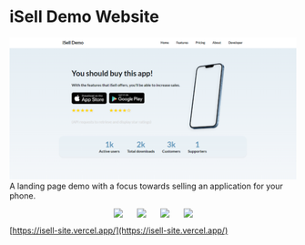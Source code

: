 # iSell Demo Website
![iSell Demo Website](https://raw.githubusercontent.com/owenpa/isell-site/main/src/assets/1.PNG)
A landing page demo with a focus towards selling an application for your phone.

<div align="center" style="display: flex; justify-content: center; gap: 25px;">
  <img src="https://img.shields.io/badge/JavaScript-F7DF1E?style=for-the-badge&logo=JavaScript&logoColor=white">
  <img src="https://img.shields.io/badge/React-20232A?style=for-the-badge&logo=react&logoColor=61DAFB">
  <img src="https://img.shields.io/badge/SASS-hotpink.svg?style=for-the-badge&logo=SASS&logoColor=white">
  <img src="https://img.shields.io/badge/html5-%23E34F26.svg?style=for-the-badge&logo=html5&logoColor=white">
</div>

[https://isell-site.vercel.app/](https://isell-site.vercel.app/)
